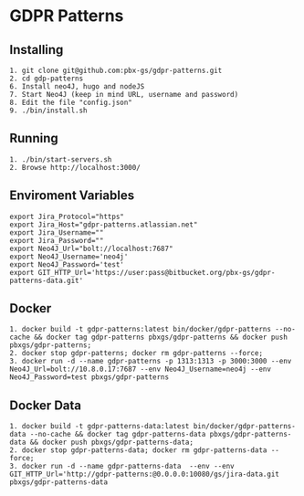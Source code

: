 # GDPR Patterns

## Installing
    1. git clone git@github.com:pbx-gs/gdpr-patterns.git
    2. cd gdp-patterns
    6. Install neo4J, hugo and nodeJS 
    7. Start Neo4J (keep in mind URL, username and password)
    8. Edit the file "config.json" 
    9. ./bin/install.sh

## Running
    1. ./bin/start-servers.sh
    2. Browse http://localhost:3000/

## Enviroment Variables
    export Jira_Protocol="https"
    export Jira_Host="gdpr-patterns.atlassian.net"
    export Jira_Username=""
    export Jira_Password=""
    export Neo4J_Url="bolt://localhost:7687"
    export Neo4J_Username='neo4j'
    export Neo4J_Password='test' 
    export GIT_HTTP_Url='https://user:pass@bitbucket.org/pbx-gs/gdpr-patterns-data.git'

## Docker
    1. docker build -t gdpr-patterns:latest bin/docker/gdpr-patterns --no-cache && docker tag gdpr-patterns pbxgs/gdpr-patterns && docker push pbxgs/gdpr-patterns;
    2. docker stop gdpr-patterns; docker rm gdpr-patterns --force;
    3. docker run -d --name gdpr-patterns -p 1313:1313 -p 3000:3000 --env Neo4J_Url=bolt://10.8.0.17:7687 --env Neo4J_Username=neo4j --env Neo4J_Password=test pbxgs/gdpr-patterns


## Docker Data
    1. docker build -t gdpr-patterns-data:latest bin/docker/gdpr-patterns-data --no-cache && docker tag gdpr-patterns-data pbxgs/gdpr-patterns-data && docker push pbxgs/gdpr-patterns-data;
    2. docker stop gdpr-patterns-data; docker rm gdpr-patterns-data --force;
    3. docker run -d --name gdpr-patterns-data  --env --env GIT_HTTP_Url='http://gdpr-patterns:@0.0.0.0:10080/gs/jira-data.git pbxgs/gdpr-patterns-data

